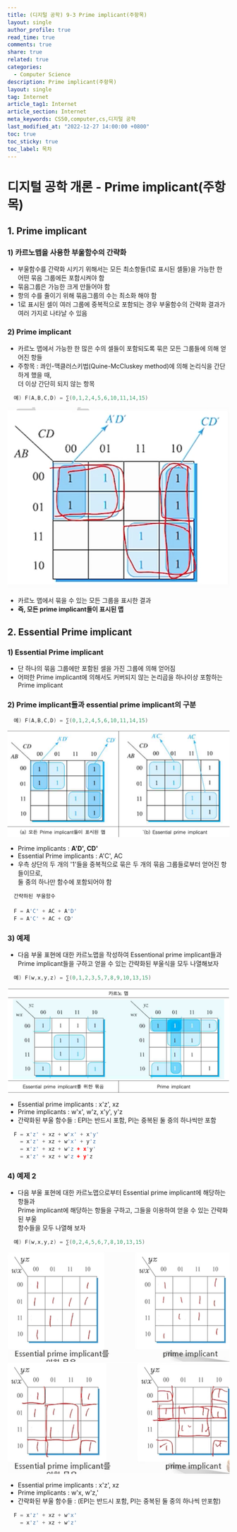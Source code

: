 ```yaml
---
title: (디지털 공학) 9-3 Prime implicant(주항목)
layout: single
author_profile: true
read_time: true
comments: true
share: true
related: true
categories:
  - Computer Science
description: Prime implicant(주항목)
layout: single
tag: Internet
article_tag1: Internet
article_section: Internet
meta_keywords: CS50,computer,cs,디지털 공학
last_modified_at: "2022-12-27 14:00:00 +0800"
toc: true
toc_sticky: true
toc_label: 목차
---
```


# 디지털 공학 개론 - Prime implicant(주항목)

## 1. Prime implicant

### 1) 카르노맵을 사용한 부울함수의 간략화

- 부울함수를 간략화 시키기 위해서는 모든 최소항들(1로 표시된 셀들)을 가능한 한 어떤 묶음 그룹에든 포함시켜야 함
- 묶음그룹은 가능한 크게 만들어야 함
- 항의 수를 줄이기 위해 묶음그룹의 수는 최소화 해야 함
- 1로 표시된 셀이 여러 그룹에 중복적으로 포함되는 경우 부울함수의 간략화 결과가 여러 가지로 나타날 수 있음

### 2) Prime implicant

- 카르노 맵에서 가능한 한 많은 수의 셀들이 포함되도록 묶은 모든 그룹들에 의해 얻어진 항들
- 주항목 : 콰인-맥클러스키법(Quine-McCluskey method)에 의해 논리식을 간단하게 했을 때,  
  더 이상 간단히 되지 않는 항목

```c
  예) F(A,B,C,D) = ∑(0,1,2,4,5,6,10,11,14,15)
```

![alt](/assets/images/post/ComputerStudy/474.png)

- 카르노 맵에서 묶을 수 있는 모든 그룹을 표시한 결과
- **즉, 모든 prime implicant들이 표시된 맵**

## 2. Essential Prime implicant

### 1) Essential Prime implicant

- 단 하나의 묶음 그룹에만 포함된 셀을 가진 그룹에 의해 얻어짐
- 어떠한 Prime implicant에 의해서도 커버되지 않는 논리곱을 하나이상 포함하는 Prime implicant

### 2) Prime implicant들과 essential prime implicant의 구분

```c
  예) F(A,B,C,D) = ∑(0,1,2,4,5,6,10,11,14,15)
```

![alt](/assets/images/post/ComputerStudy/475.png)

- Prime implicants : **A'D', CD'**
- Essential Prime implicants : A'C', AC
- 우측 상단의 두 개의 '1'들을 중복적으로 묶은 두 개의 묶음 그룹들로부터 얻어진 항 들이므로,  
  둘 중의 하나만 함수에 포함되어야 함

```c
  간략하된 부울함수

  F = A'C' + AC + A'D'
  F = A'C' + AC + CD'
```

### 3) 예제

- 다음 부울 표현에 대한 카르노맵을 작성하여 Essentional prime implicant들과  
  Prime implicant들을 구하고 얻을 수 있는 간략화된 부울식을 모두 나열해보자

```c
  예) F(w,x,y,z) = ∑(0,1,2,3,5,7,8,9,10,13,15)
```

![alt](/assets/images/post/ComputerStudy/476.png)

- Essential prime implicants : x'z', xz
- Prime implicants : w'x', w'z, x'y', y'z
- 간략화된 부울 함수들 : EPI는 반드시 포함, PI는 중복된 둘 중의 하나씩만 포함

```c
  F = x'z' + xz + w'x' + x'y'
    = x'z' + xz + w'x' + y'z
    = x'z' + xz + w'z + x'y'
    = x'z' + xz + w'z + y'z
```

### 4) 예제 2

- 다음 부울 표현에 대한 카르노맵으로부터 Essential prime implicant에 해당하는 항들과  
  Prime implicant에 해당하는 항들을 구하고, 그들을 이용하여 얻을 수 있는 간략화 된 부울  
  함수들을 모두 나열해 보자

```c
  예) F(w,x,y,z) = ∑(0,2,4,5,6,7,8,10,13,15)
```

![alt](/assets/images/post/ComputerStudy/477.png)
![alt](/assets/images/post/ComputerStudy/478.png)

- Essential prime implicants : x'z', xz
- Prime implicants : w'x, w'z,'
- 간략화된 부울 함수들 : (EPI는 반드시 포함, PI는 중복된 둘 중의 하나씩 만포함)

```c
  F = x'z' + xz + w'x'
    = x'z' + xz + w'z'
```
